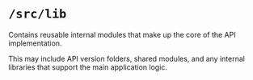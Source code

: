 # `/src/lib`

Contains reusable internal modules that make up the core of the API implementation.

This may include API version folders, shared modules, and any internal libraries that support the main application logic.
